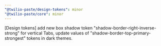 ```yaml
---
"@twilio-paste/design-tokens": minor
"@twilio-paste/core": minor
---
```


[Design tokens] add new box shadow token "shadow-border-right-inverse-strong" for vertical Tabs, update values of "shadow-border-top-primary-strongest" tokens in dark themes.
